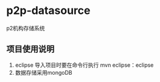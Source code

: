 # p2p-datasource 
p2机构存储系统
## 项目使用说明
   1. eclipse 导入项目时要在命令行执行 mvn eclipse：eclipse
   2. 数据存储采用mongoDB 